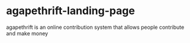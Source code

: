 # agapethrift-landing-page
agapethrift is an online contribution system that allows people contribute and make money

